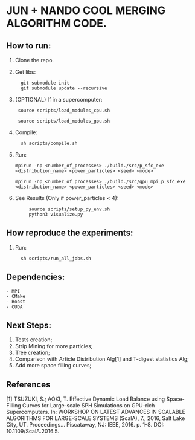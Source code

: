 # JUN + NANDO COOL MERGING ALGORITHM CODE.

## How to run:

1. Clone the repo.
2. Get libs:

         git submodule init
         git submodule update --recursive

3. (OPTIONAL) If in a supercomputer:

        source scripts/load_modules_cpu.sh

        source scripts/load_modules_gpu.sh

4. Compile:

         sh scripts/compile.sh

5.  Run:

        mpirun -np <number_of_processes> ./build./src/p_sfc_exe <distribution_name> <power_particles> <seed> <mode>
        
        mpirun -np <number_of_processes> ./build./src/gpu_mpi_p_sfc_exe <distribution_name> <power_particles> <seed> <mode>
   
6. See Results (Only if power_particles < 4):

            source scripts/setup_py_env.sh
            python3 visualize.py
 
## How reproduce the experiments:

1. Run:

         sh scripts/run_all_jobs.sh 

## Dependencies:

    - MPI
    - CMake
    - Boost
    - CUDA
    
## Next Steps:

1. Tests creation;
2. Strip Mining for more particles;
3. Tree creation;
4. Comparison with Article Distribution Alg[1] and T-digest statistics Alg;
5. Add more space filling curves;
  
## References

[1] TSUZUKI, S.; AOKI, T. Effective Dynamic Load Balance using Space-Filling Curves for Large-scale SPH Simulations on GPU-rich Supercomputers. In: WORKSHOP ON LATEST ADVANCES IN SCALABLE ALGORITHMS FOR LARGE-SCALE SYSTEMS (ScalA), 7., 2016, Salt Lake City, UT. Proceedings… Piscataway, NJ: IEEE, 2016. p. 1–8. DOI: 10.1109/ScalA.2016.5.